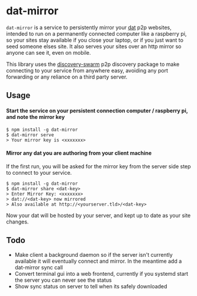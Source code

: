 # dat-mirror

`dat-mirror` is a service to persistently mirror your [dat](https://datproject.org/) p2p websites, intended to run on a permanently connected computer like a raspberry pi, so your sites stay available if you close your laptop, or if you just want to seed someone elses site.  It also serves your sites over an http mirror so anyone can see it, even on mobile.

This library uses the [discovery-swarm](https://github.com/mafintosh/discovery-swarm) p2p discovery package to make connecting to your service from anywhere easy, avoiding any port forwarding or any reliance on a third party server.

## Usage

#### Start the service on your persistent connection computer / raspberry pi, and note the mirror key
```
$ npm install -g dat-mirror
$ dat-mirror serve
> Your mirror key is <xxxxxxx>
```
#### Mirror any dat you are authoring from your client machine
If the first run, you will be asked for the mirror key from the server side step to connect to your service.
``` 
$ npm install -g dat-mirror
$ dat-mirror share <dat-key>
> Enter Mirror Key: <xxxxxxx>
> dat://<dat-key> now mirrored
> Also available at http://<yourserver.tld>/<dat-key>
```
Now your dat will be hosted by your server, and kept up to date as your site changes.

## Todo

- Make client a background daemon so if the server isn't currently available it will eventually connect and mirror.  In the meantime add a dat-mirror sync call
- Convert terminal gui into a web frontend, currently if you systemd start the server you can never see the status
- Show sync status on server to tell when its safely downloaded